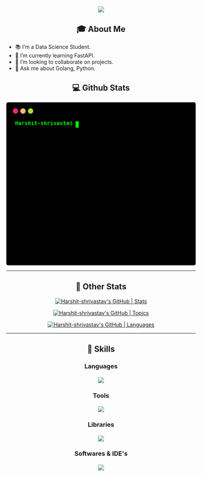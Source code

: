 <div align="center">
  <a href="https://github.com/Harshit-shrivastav">
    <img align="center" src="https://github-widgetbox.vercel.app/api/profile?username=Harshit-shrivastav&data=followers,repositories,stars,commits&theme=serika" />
  </a>
</div>

<h2 align="center">🎓 About Me</h2>
<ul>
  <li>📚 I’m a Data Science Student.</li>
  <li>🌱 I’m currently learning FastAPI.</li>
  <li>👯 I’m looking to collaborate on projects.</li>
  <li>💬 Ask me about Golang, Python.</li>
</ul>


<h2 align="center">💻 Github Stats</h2>
<div align="center">
  <a href="https://github.com/Harshit-shrivastav">
    <img align="center" src="https://raw.githubusercontent.com/Harshit-shrivastav/silver-system/master/github_stats.svg" />
  </a>
</div>

---

<h2 align="center">📑 Other Stats</h2>

<div align="center">

[![Harshit-shrivastav's GitHub | Stats](https://stats.quine.sh/Harshit-shrivastav/github?theme=dark)](https://quine.sh?utm_source=widgets&utm_campaign=Harshit-shrivastav)
  
[![Harshit-shrivastav's GitHub | Topics](https://stats.quine.sh/Harshit-shrivastav/topics-over-time?theme=dark)](https://quine.sh?utm_source=widgets&utm_campaign=Harshit-shrivastav)

[![Harshit-shrivastav's GitHub | Languages](https://stats.quine.sh/Harshit-shrivastav/languages-over-time?theme=dark)](https://quine.sh?utm_source=widgets&utm_campaign=Harshit-shrivastav)

---

<h2 align="center">💼 Skills</h2>

### Languages
<a href="https://github.com/Harshit-shrivastav">
  <img align="center" src="https://github-widgetbox.vercel.app/api/skills?languages=python,r,sql,html,css,go,bash,json,markdown&theme=serika&includeNames=true" />
</a>

### Tools
<a href="https://github.com/Harshit-shrivastav">
  <img align="center" src="https://github-widgetbox.vercel.app/api/skills?tools=git,docker,jupyter,powershell,markdown,firebase,mongodb,wordpress,vercel,redis,heroku,apache,aws&theme=serika&includeNames=true" />
</a>

### Libraries
<a href="https://github.com/Harshit-shrivastav">
  <img align="center" src="https://github-widgetbox.vercel.app/api/skills?libraries=tensorflow&theme=serika&includeNames=true" />
</a>

### Softwares & IDE's
<a href="https://github.com/Harshit-shrivastav">
  <img align="center" src="https://github-widgetbox.vercel.app/api/skills?software=linux,windows,vscode&theme=serika&includeNames=true" />
</a>
</div>
